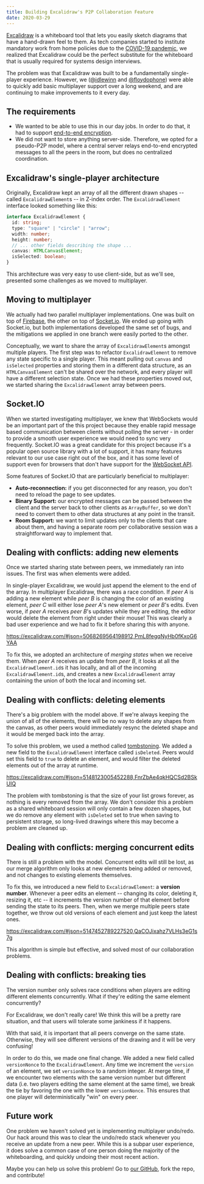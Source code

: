 ```yaml
---
title: Building Excalidraw's P2P Collaboration Feature
date: 2020-03-29
---
```


[Excalidraw](https://excalidraw.com/) is a whiteboard tool that lets you easily sketch diagrams that have a hand-drawn feel to them. As tech companies started to institute mandatory work from home policies due to the [COVID-19 pandemic](https://en.wikipedia.org/wiki/2019%E2%80%9320_coronavirus_pandemic), we realized that Excalidraw could be the perfect substitute for the whiteboard that is usually required for systems design interviews.

<!-- end -->

The problem was that Excalidraw was built to be a fundamentally single-player experience. However, we ([@idlewinn](https://twitter.com/edwinlin1987) and [@floydophone](https://twitter.com/floydophone)) were able to quickly add basic multiplayer support over a long weekend, and are continuing to make improvements to it every day.

## The requirements

- We wanted to be able to use this in our day jobs. In order to do that, it had to support [end-to-end encryption](/end-to-end-encryption/).
- We did not want to store anything server-side. Therefore, we opted for a pseudo-P2P model, where a central server relays end-to-end encrypted messages to all the peers in the room, but does no centralized coordination.

## Excalidraw's single-player architecture

Originally, Excalidraw kept an array of all the different drawn shapes -- called `ExcalidrawElement`s -- in Z-index order. The `ExcalidrawElement` interface looked something like this:

```typescript
interface ExcalidrawElement {
  id: string;
  type: "square" | "circle" | "arrow";
  width: number;
  height: number;
  // ... other fields describing the shape ...
  canvas: HTMLCanvasElement;
  isSelected: boolean;
}
```

This architecture was very easy to use client-side, but as we'll see, presented some challenges as we moved to multiplayer.

## Moving to multiplayer

We actually had two parallel multiplayer implementations. One was built on top of [Firebase](https://firebase.com/), the other on top of [Socket.io](https://socket.io/). We ended up going with Socket.io, but both implementations developed the same set of bugs, and the mitigations we applied in one branch were easily ported to the other.

Conceptually, we want to share the array of `ExcalidrawElement`s amongst multiple players. The first step was to refactor `ExcalidrawElement` to remove any state specific to a single player. This meant pulling out `canvas` and `isSelected` properties and storing them in a different data structure, as an `HTMLCanvasElement` can't be shared over the network, and every player will have a different selection state. Once we had these properties moved out, we started sharing the `ExcalidrawElement` array between peers.

## Socket.IO

When we started investigating multiplayer, we knew that WebSockets would be an important part of the this project because they enable rapid message based communication between clients without polling the server - in order to provide a smooth user experience we would need to sync very frequently. Socket.IO was a great candidate for this project because it's a popular open source library with a lot of support, it has many features relevant to our use case right out of the box, and it has some level of support even for browsers that don't have support for the [WebSocket API](https://developer.mozilla.org/en-US/docs/Web/API/WebSockets_API).

Some features of Socket.IO that are particularly beneficial to multiplayer:

- **Auto-reconnection:** if you get disconnected for any reason, you don't need to reload the page to see updates.
- **Binary Support:** our encrypted messages can be passed between the client and the server back to other clients as `ArrayBuffer`, so we don't need to convert them to other data structures at any point in the transit.
- **Room Support:** we want to limit updates only to the clients that care about them, and having a separate room per collaborative session was a straightforward way to implement that.

## Dealing with conflicts: adding new elements

Once we started sharing state between peers, we immediately ran into issues. The first was when elements were added.

In single-player Excalidraw, we would just append the element to the end of the array. In multiplayer Excalidraw, there was a race condition. If _peer A_ is adding a new element while _peer B_ is changing the color of an existing element, _peer C_ will either lose _peer A_'s new element or _peer B_'s edits. Even worse, if _peer A_ receives _peer B_'s updates while they are editing, the editor would delete the element from right under their mouse! This was clearly a bad user experience and we had to fix it before sharing this with anyone.

https://excalidraw.com/#json=5068269564198912,PmL8fegqNyHb0fKxoG6YAA

To fix this, we adopted an architecture of _merging states_ when we receive them. When _peer A_ receives an update from _peer B_, it looks at all the `ExcalidrawElement.id`s it has locally, and all of the incoming `ExcalidrawElement.id`s, and creates a new `ExcalidrawElement` array containing the union of both the local and incoming set.

## Dealing with conflicts: deleting elements

There's a big problem with the model above. If we're always keeping the union of all of the elements, there will be no way to delete any shapes from the canvas, as other peers would immediately resync the deleted shape and it would be merged back into the array.

To solve this problem, we used a method called [tombstoning](<https://en.wikipedia.org/wiki/Tombstone_(programming)>). We added a new field to the `ExcalidrawElement` interface called `isDeleted`. Peers would set this field to `true` to delete an element, and would filter the deleted elements out of the array at runtime.

https://excalidraw.com/#json=5148123005452288,FnrZbAe4qkHQCSd2BSkUIQ

The problem with tombstoning is that the size of your list grows forever, as nothing is every removed from the array. We don't consider this a problem as a shared whiteboard session will only contain a few dozen shapes, but we do remove any element with `isDeleted` set to true when saving to persistent storage, so long-lived drawings where this may become a problem are cleaned up.

## Dealing with conflicts: merging concurrent edits

There is still a problem with the model. Concurrent edits will still be lost, as our merge algorithm only looks at new elements being added or removed, and not changes to existing elements themselves.

To fix this, we introduced a new field to `ExcalidrawElement`: a **version number**. Whenever a peer edits an element -- changing its color, deleting it, resizing it, etc -- it increments the version number of that element before sending the state to its peers. Then, when we merge multiple peers state together, we throw out old versions of each element and just keep the latest ones.

https://excalidraw.com/#json=5147452789227520,QaCOJixahz7VLHs3eG1s7g

This algorithm is simple but effective, and solved most of our collaboration problems.

## Dealing with conflicts: breaking ties

The version number only solves race conditions when players are editing different elements concurrently. What if they're editing the same element concurrently?

For Excalidraw, we don't really care! We think this will be a pretty rare situation, and that users will tolerate some jankiness if it happens.

With that said, it is important that all peers converge on the same state. Otherwise, they will see different versions of the drawing and it will be very confusing!

In order to do this, we made one final change. We added a new field called `versionNonce` to the `ExcalidrawElement`. Any time we increment the `version` of an element, we set `versionNonce` to a random integer. At merge time, if we encounter two elements with the same version number but different data (i.e. two players editing the same element at the same time), we break the tie by favoring the one with the lower `versionNonce`. This ensures that one player will deterministically "win" on every peer.

## Future work

One problem we haven't solved yet is implementing multiplayer undo/redo. Our hack around this was to clear the undo/redo stack whenever you receive an update from a new peer. While this is a subpar user experience, it does solve a common case of one person doing the majority of the whiteboarding, and quickly undoing their most recent action.

Maybe you can help us solve this problem! Go to [our GitHub](https://github.com/excalidraw/excalidraw), fork the repo, and contribute!
